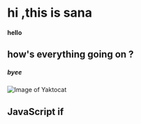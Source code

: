 # hi ,this is sana
#### hello
## how's everything going on ?
##### byee
![Image of Yaktocat](https://octodex.github.com/images/yaktocat.png)
<html>
<body>

<h2>JavaScript if</h2>
